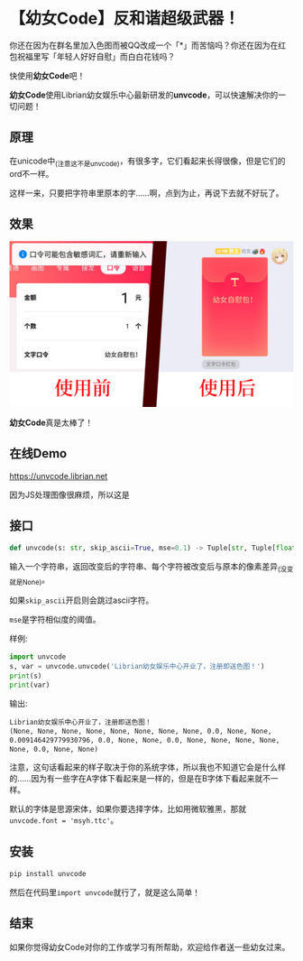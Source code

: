# 【幼女Code】反和谐超级武器！

你还在因为在群名里加入色图而被QQ改成一个「*」而苦恼吗？你还在因为在红包祝福里写「年轻人好好自慰」而白白花钱吗？

快使用**幼女Code**吧！

**幼女Code**使用Librian幼女娱乐中心最新研发的**unvcode**，可以快速解决你的一切问题！


## 原理

在unicode中<sub>(注意这不是unvcode)</sub>，有很多字，它们看起来长得很像，但是它们的ord不一样。

这样一来，只要把字符串里原本的字……啊，点到为止，再说下去就不好玩了。

## 效果

![./doc/233.jpg](./doc/233.jpg)

**幼女Code**真是太棒了！

## 在线Demo

<https://unvcode.librian.net>

因为JS处理图像很麻烦，所以这是

## 接口

```python
def unvcode(s: str, skip_ascii=True, mse=0.1) -> Tuple[str, Tuple[float, ...]]:
```

输入一个字符串，返回改变后的字符串、每个字符被改变后与原本的像素差异<sub>(没变就是None)</sub>。

如果`skip_ascii`开启则会跳过ascii字符。

`mse`是字符相似度的阈值。

样例: 

```python
import unvcode
s, var = unvcode.unvcode('Librian幼女娱乐中心开业了，注册即送色图！')
print(s) 
print(var) 
```

输出: 
```text
Librian幼⼥娱乐㆗⼼开业了，注册即送⾊图！
(None, None, None, None, None, None, None, None, 0.0, None, None, 0.009146429779930796, 0.0, None, None, 0.0, None, None, None, None, None, 0.0, None, None)
```

注意，这句话看起来的样子取决于你的系统字体，所以我也不知道它会是什么样的……因为有一些字在A字体下看起来是一样的，但是在B字体下看起来就不一样。

默认的字体是思源宋体，如果你要选择字体，比如用微软雅黑，那就`unvcode.font = 'msyh.ttc'`。

## 安装

```sh
pip install unvcode
```

然后在代码里`import unvcode`就行了，就是这么简单！


## 结束

如果你觉得幼女Code对你的工作或学习有所帮助，欢迎给作者送一些幼女过来。

